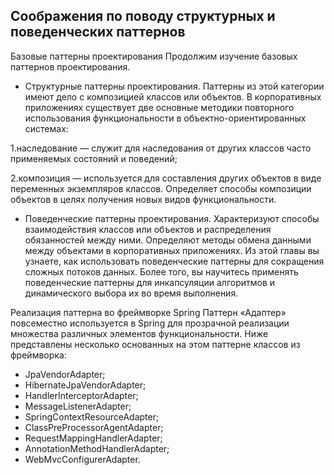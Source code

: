 ## Соображения по поводу структурных и поведенческих паттернов

Базовые паттерны проектирования
Продолжим изучение базовых паттернов проектирования.
* Структурные паттерны проектирования. Паттерны из этой категории имеют дело с композицией классов или объектов. В корпоративных приложениях существует две основные методики повторного использования функциональности в объектно-ориентированных системах:

1.наследование — служит для наследования от других классов часто применяемых состояний и поведений;

2.композиция — используется для составления других объектов в виде переменных экземпляров классов. Определяет способы композиции объектов в целях получения новых видов функциональности.

* Поведенческие паттерны проектирования. Характеризуют способы взаимодействия классов или объектов и распределения обязанностей между ними. Определяют методы обмена данными между объектами в корпоративных приложениях. Из этой главы вы узнаете, как использовать поведенческие паттерны для сокращения сложных потоков данных. Более того, вы научитесь применять поведенческие паттерны для инкапсуляции алгоритмов и динамического выбора их во время выполнения.

Реализация паттерна во фреймворке Spring
Паттерн «Адаптер» повсеместно используется в Spring для прозрачной реализации множества различных элементов функциональности. Ниже представлены несколько основанных на этом паттерне классов из фреймворка:

* JpaVendorAdapter;
* HibernateJpaVendorAdapter;
* HandlerInterceptorAdapter;
* MessageListenerAdapter;
* SpringContextResourceAdapter;
* ClassPreProcessorAgentAdapter;
* RequestMappingHandlerAdapter;
* AnnotationMethodHandlerAdapter;
* WebMvcConfigurerAdapter.